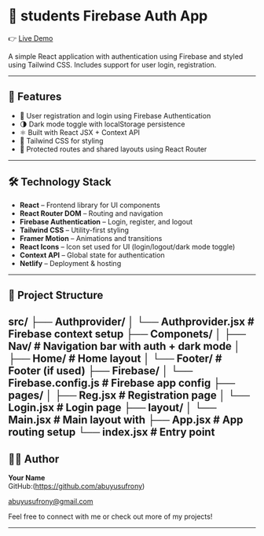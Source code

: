 # 🔐 students  Firebase Auth App 

👉 [Live Demo](https://verdant-caramel-5d9c6f.netlify.app/)


A simple React application with authentication using Firebase and styled using Tailwind CSS. Includes support for user login, registration.

---
## 🚀 Features

- 🔑 User registration and login using Firebase Authentication
- 🌗 Dark mode toggle with localStorage persistence
- ⚛️ Built with React JSX + Context API
- 🎨 Tailwind CSS for styling
- 🔁 Protected routes and shared layouts using React Router
---

## 🛠️ Technology Stack

- **React** – Frontend library for UI components
- **React Router DOM** – Routing and navigation
- **Firebase Authentication** – Login, register, and logout
- **Tailwind CSS** – Utility-first styling
- **Framer Motion** – Animations and transitions
- **React Icons** – Icon set used for UI (login/logout/dark mode toggle)
- **Context API** – Global state for authentication
- **Netlify** – Deployment & hosting

---
## 📁 Project Structure
src/
├── Authprovider/
│ └── Authprovider.jsx # Firebase context setup
├── Componets/
│ ├── Nav/ # Navigation bar with auth + dark mode
│ ├── Home/ # Home layout
│ └── Footer/ # Footer (if used)
├── Firebase/
│ └── Firebase.config.js # Firebase app config
├── pages/
│ ├── Reg.jsx # Registration page
│ └── Login.jsx # Login page
├── layout/
│ └── Main.jsx # Main layout with <Outlet />
├── App.jsx # App routing setup
└── index.jsx # Entry point
---

## 🧑‍💻 Author

**Your Name**  
GitHub:(https://github.com/abuyusufrony) 

abuyusufrony@gmail.com 
  

Feel free to connect with me or check out more of my projects!

---
